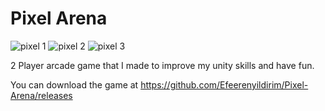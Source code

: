 # Pixel Arena
![pixel 1](https://github.com/Efeerenyildirim/Pixel-Arena/assets/154749990/6bfbef00-2f26-418e-9ca2-4b5c038f790b)
![pixel 2](https://github.com/Efeerenyildirim/Pixel-Arena/assets/154749990/ecaa06de-fe34-4ea7-b04b-c2373aeeb9c1)
![pixel 3](https://github.com/Efeerenyildirim/Pixel-Arena/assets/154749990/9f3b25bb-875d-4858-8614-bc1151148105)



2 Player arcade game that I made to improve my unity skills and have fun.

You can download the game at https://github.com/Efeerenyildirim/Pixel-Arena/releases
